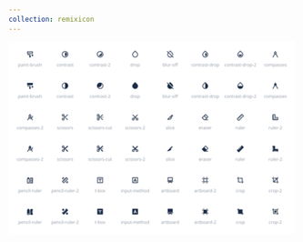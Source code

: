 ```yaml
---
collection: remixicon
---
```


<!--@include: ./_partials/collection.md-->

![Remix Icon Icon Collection](./assets/remixicon/remixicon.webp)

